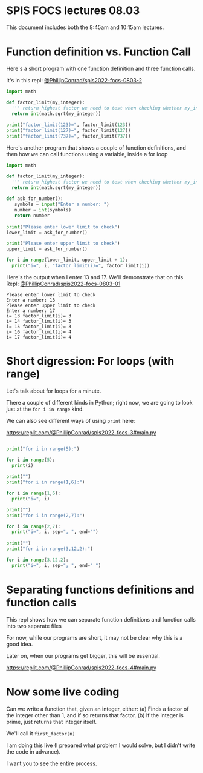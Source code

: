 # SPIS FOCS lectures 08.03

This document includes both the 8:45am and 10:15am lectures.

# Function definition vs. Function Call

Here's a short program with one function definition and three function calls.

It's in this repl: [@PhillipConrad/spis2022-focs-0803-2](https://replit.com/@PhillipConrad/spis2022-focs-0803-2#main.py)

```python
import math

def factor_limit(my_integer):
  ''' return highest factor we need to test when checking whether my_integer is prime '''
  return int(math.sqrt(my_integer))
  
print("factor_limit(123)=", factor_limit(123))
print("factor_limit(127)=", factor_limit(127))
print("factor_limit(737)=", factor_limit(737))
```

Here's another program that shows a couple of function definitions, 
and then how we can call functions using a variable, inside a for loop

```python
import math

def factor_limit(my_integer):
  ''' return highest factor we need to test when checking whether my_integer is prime '''
  return int(math.sqrt(my_integer))
  
def ask_for_number():
   symbols = input("Enter a number: ")
   number = int(symbols)
   return number
   
print("Please enter lower limit to check")
lower_limit = ask_for_number()

print("Please enter upper limit to check")
upper_limit = ask_for_number()

for i in range(lower_limit, upper_limit + 1):
  print("i=", i, "factor_limit(i)=", factor_limit(i))
```

Here's the output when I enter 13 and 17.  We'll demonstrate that on this Repl: [@PhillipConrad/spis2022-focs-0803-01](https://replit.com/@PhillipConrad/spis2022-focs-0803-01#main.py)

```
Please enter lower limit to check
Enter a number: 13
Please enter upper limit to check
Enter a number: 17
i= 13 factor_limit(i)= 3
i= 14 factor_limit(i)= 3
i= 15 factor_limit(i)= 3
i= 16 factor_limit(i)= 4
i= 17 factor_limit(i)= 4
```

# Short digression: For loops (with range)

Let's talk about for loops for a minute.

There a couple of different kinds in Python; right now, we are going to 
look just at the `for i in range` kind.

We can also see different ways of using `print` here:

https://replit.com/@PhillipConrad/spis2022-focs-3#main.py

```python

print("for i in range(5):")

for i in range(5):
  print(i)
 
print("") 
print("for i in range(1,6):")

for i in range(1,6):
  print("i=", i)

print("")
print("for i in range(2,7):")

for i in range(2,7):
  print("i=", i, sep=", ", end="")
  
print("")
print("for i in range(3,12,2):")

for i in range(3,12,2):
  print("i=", i, sep="; ", end=" ")

```


# Separating functions definitions and function calls

This repl shows how we can separate function definitions and function calls into two separate files

For now, while our programs are short, it may not be clear why this is a good idea.

Later on, when our programs get bigger, this will be essential.

https://replit.com/@PhillipConrad/spis2022-focs-4#main.py

# Now some live coding

Can we write a function that, given an integer, either:
(a) Finds a factor of the integer other than 1, and if so returns that factor.
(b) If the integer is prime, just returns that integer itself.

We'll call it `first_factor(n)`

I am doing this live (I prepared what problem I would solve, but I didn't write the code in advance).

I want you to see the entire process.

